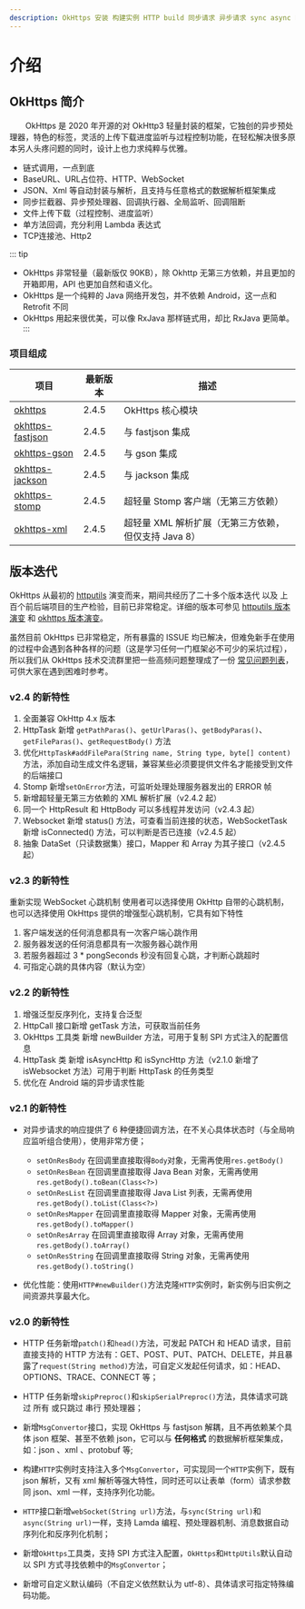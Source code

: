 ```yaml
---
description: OkHttps 安装 构建实例 HTTP build 同步请求 异步请求 sync async BaseUrl request webSocket gradle maven ejlchina
---
```


# 介绍

## OkHttps 简介

　　OkHttps 是 2020 年开源的对 OkHttp3 轻量封装的框架，它独创的异步预处理器，特色的标签，灵活的上传下载进度监听与过程控制功能，在轻松解决很多原本另人头疼问题的同时，设计上也力求纯粹与优雅。

 * 链式调用，一点到底
 * BaseURL、URL占位符、HTTP、WebSocket
 * JSON、Xml 等自动封装与解析，且支持与任意格式的数据解析框架集成
 * 同步拦截器、异步预处理器、回调执行器、全局监听、回调阻断
 * 文件上传下载（过程控制、进度监听）
 * 单方法回调，充分利用 Lambda 表达式
 * TCP连接池、Http2

::: tip
* OkHttps 非常轻量（最新版仅 90KB），除 Okhttp 无第三方依赖，并且更加的开箱即用，API 也更加自然和语义化。
* OkHttps 是一个纯粹的 Java 网络开发包，并不依赖 Android，这一点和 Retrofit 不同
* OkHttps 用起来很优美，可以像 RxJava 那样链式用，却比 RxJava 更简单。
:::

### 项目组成

项目 | 最新版本 | 描述
-|-|-
[okhttps](https://gitee.com/ejlchina-zhxu/okhttps) | 2.4.5 | OkHttps 核心模块
[okhttps-fastjson](https://gitee.com/ejlchina-zhxu/okhttps/tree/dev/okhttps-fastjson) | 2.4.5 | 与 fastjson 集成
[okhttps-gson](https://gitee.com/ejlchina-zhxu/okhttps/tree/dev/okhttps-gson) | 2.4.5 | 与 gson 集成
[okhttps-jackson](https://gitee.com/ejlchina-zhxu/okhttps/tree/dev/okhttps-jackson) | 2.4.5 | 与 jackson 集成
[okhttps-stomp](https://gitee.com/ejlchina-zhxu/okhttps/tree/dev/okhttps-stomp) | 2.4.5 | 超轻量 Stomp 客户端（无第三方依赖）
[okhttps-xml](https://gitee.com/ejlchina-zhxu/okhttps/tree/dev/okhttps-xml) | 2.4.5 | 超轻量 XML 解析扩展（无第三方依赖，但仅支持 Java 8）

## 版本迭代

OkHttps 从最初的 [httputils](https://gitee.com/ejlchina-zhxu/httputils) 演变而来，期间共经历了二十多个版本迭代 以及 上百个前后端项目的生产检验，目前已非常稳定。详细的版本可参见 [httputils 版本演变](https://gitee.com/ejlchina-zhxu/httputils/releases) 和 [okhttps 版本演变](https://gitee.com/ejlchina-zhxu/okhttps/releases)。

虽然目前 OkHttps 已非常稳定，所有暴露的 ISSUE 均已解决，但难免新手在使用的过程中会遇到各种各样的问题（这是学习任何一门框架必不可少的采坑过程），所以我们从 OkHttps 技术交流群里把一些高频问题整理成了一份 [常见问题列表](/v2/questions.html)，可供大家在遇到困难时参考。

### v2.4 的新特性

1. 全面兼容 OkHttp 4.x 版本
2. HttpTask 新增 `getPathParas()`、`getUrlParas()`、`getBodyParas()`、`getFileParas()`、`getRequestBody()` 方法
3. 优化`HttpTask#addFilePara(String name, String type, byte[] content)`方法，添加自动生成文件名逻辑，兼容某些必须要提供文件名才能接受到文件的后端接口
4. Stomp 新增`setOnError`方法，可监听处理处理服务器发出的 ERROR 帧
5. 新增超轻量无第三方依赖的 XML 解析扩展（v2.4.2 起）
6. 同一个 HttpResult 和 HttpBody 可以多线程并发访问（v2.4.3 起）
7. Websocket 新增 status() 方法，可查看当前连接的状态，WebSocketTask 新增 isConnected() 方法，可以判断是否已连接（v2.4.5 起）
8. 抽象 DataSet（只读数据集）接口，Mapper 和 Array 为其子接口（v2.4.5 起）

### v2.3 的新特性

重新实现 WebSocket 心跳机制
使用者可以选择使用 OkHttp 自带的心跳机制，也可以选择使用 OkHttps 提供的增强型心跳机制，它具有如下特性

1. 客户端发送的任何消息都具有一次客户端心跳作用
2. 服务器发送的任何消息都具有一次服务器心跳作用
3. 若服务器超过 3 * pongSeconds 秒没有回复心跳，才判断心跳超时
4. 可指定心跳的具体内容（默认为空）

### v2.2 的新特性

1. 增强泛型反序列化，支持复合泛型
2. HttpCall 接口新增 getTask 方法，可获取当前任务
3. OkHttps 工具类 新增 newBuilder 方法，可用于复制 SPI 方式注入的配置信息
4. HttpTask 类 新增 isAsyncHttp 和 isSyncHttp 方法（v2.1.0 新增了 isWebsocket 方法）可用于判断 HttpTask 的任务类型
5. 优化在 Android 端的异步请求性能

### v2.1 的新特性

* 对异步请求的响应提供了 6 种便捷回调方法，在不关心具体状态时（与全局响应监听组合使用），使用非常方便；
  - `setOnResBody` 在回调里直接取得`Body`对象，无需再使用`res.getBody()`
  - `setOnResBean` 在回调里直接取得 Java Bean 对象，无需再使用`res.getBody().toBean(Class<?>)`
  - `setOnResList` 在回调里直接取得 Java List 列表，无需再使用`res.getBody().toList(Class<?>)`
  - `setOnResMapper` 在回调里直接取得 Mapper 对象，无需再使用`res.getBody().toMapper()`
  - `setOnResArray` 在回调里直接取得 Array 对象，无需再使用`res.getBody().toArray()`
  - `setOnResString` 在回调里直接取得 String 对象，无需再使用`res.getBody().toString()`

* 优化性能：使用`HTTP#newBuilder()`方法克隆`HTTP`实例时，新实例与旧实例之间资源共享最大化。


### v2.0 的新特性

* HTTP 任务新增`patch()`和`head()`方法，可发起 PATCH 和 HEAD 请求，目前直接支持的 HTTP 方法有：GET、POST、PUT、PATCH、DELETE，并且暴露了`request(String method)`方法，可自定义发起任何请求，如：HEAD、OPTIONS、TRACE、CONNECT 等；

* HTTP 任务新增`skipPreproc()`和`skipSerialPreproc()`方法，具体请求可跳过 所有 或只跳过 串行 预处理器；

* 新增`MsgConvertor`接口，实现 OkHttps 与 fastjson 解耦，且不再依赖某个具体 json 框架、甚至不依赖 json，它可以与 **任何格式** 的数据解析框架集成，如：json 、xml 、protobuf 等;

* 构建`HTTP`实例时支持注入多个`MsgConvertor`，可实现同一个`HTTP`实例下，既有 json 解析，又有 xml 解析等强大特性，同时还可以让表单（form）请求参数 同 json、xml 一样，支持序列化功能。

* `HTTP`接口新增`webSocket(String url)`方法，与`sync(String url)`和`async(String url)`一样，支持 Lamda 编程、预处理器机制、消息数据自动序列化和反序列化机制；

* 新增`OkHttps`工具类，支持 SPI 方式注入配置，`OkHttps`和`HttpUtils`默认自动以 SPI 方式寻找依赖中的`MsgConvertor`；

* 新增可自定义默认编码（不自定义依然默认为 utf-8）、具体请求可指定特殊编码功能。

## 



<br/>

<Vssue :title="$title" />
